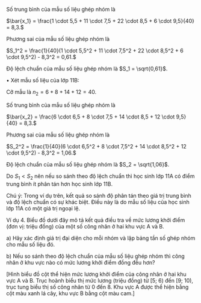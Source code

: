 Số trung bình của mẫu số liệu ghép nhóm là

$\bar{x_1} = \frac{1 \cdot 5,5 + 11 \cdot 7,5 + 22 \cdot 8,5 + 6 \cdot 9,5}{40} = 8,3.$

Phương sai của mẫu số liệu ghép nhóm là

$S_1^2 = \frac{1}{40}(1 \cdot 5,5^2 + 11 \cdot 7,5^2 + 22 \cdot 8,5^2 + 6 \cdot 9,5^2) - 8,3^2 = 0,61.$

Độ lệch chuẩn của mẫu số liệu ghép nhóm là $S_1 = \sqrt{0,61}$.

• Xét mẫu số liệu của lớp 11B:

Cỡ mẫu là $n_2 = 6 + 8 + 14 + 12 = 40$.

Số trung bình của mẫu số liệu ghép nhóm là

$\bar{x_2} = \frac{6 \cdot 6,5 + 8 \cdot 7,5 + 14 \cdot 8,5 + 12 \cdot 9,5}{40} = 8,3.$

Phương sai của mẫu số liệu ghép nhóm là

$S_2^2 = \frac{1}{40}(6 \cdot 6,5^2 + 8 \cdot 7,5^2 + 14 \cdot 8,5^2 + 12 \cdot 9,5^2) - 8,3^2 = 1,06.$

Độ lệch chuẩn của mẫu số liệu ghép nhóm là $S_2 = \sqrt{1,06}$.

Do $S_1 < S_2$ nên nếu so sánh theo độ lệch chuẩn thì học sinh lớp 11A có điểm trung bình ít phân tán hơn học sinh lớp 11B.

Chú ý: Trong ví dụ trên, kết quả so sánh độ phân tán theo giá trị trung bình và độ lệch chuẩn có sự khác biệt. Điều này là do mẫu số liệu của học sinh lớp 11A có một giá trị ngoại lệ.

Ví dụ 4. Biểu đồ dưới đây mô tả kết quả điều tra về mức lương khởi điểm (đơn vị: triệu đồng) của một số công nhân ở hai khu vực A và B.

a) Hãy xác định giá trị đại diện cho mỗi nhóm và lập bảng tần số ghép nhóm cho mẫu số liệu đó.

b) Nếu so sánh theo độ lệch chuẩn của mẫu số liệu ghép nhóm thì công nhân ở khu vực nào có mức lương khởi điểm đồng đều hơn?

[Hình biểu đồ cột thể hiện mức lương khởi điểm của công nhân ở hai khu vực A và B. Trục hoành biểu thị mức lương (triệu đồng) từ [5; 6) đến [9; 10), trục tung biểu thị số công nhân từ 0 đến 8. Khu vực A được thể hiện bằng cột màu xanh lá cây, khu vực B bằng cột màu cam.]